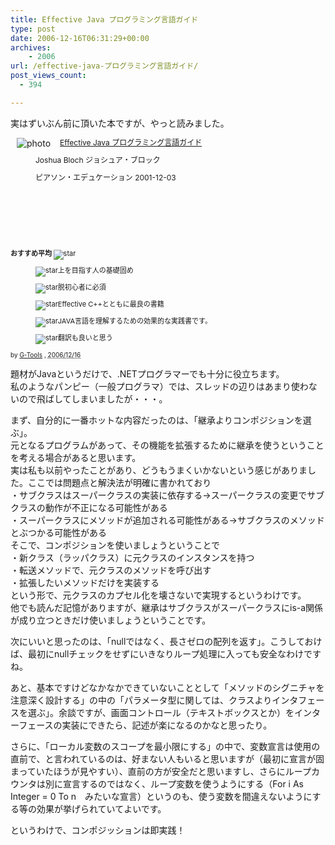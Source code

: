 ```yaml
---
title: Effective Java プログラミング言語ガイド
type: post
date: 2006-12-16T06:31:29+00:00
archives:
    - 2006
url: /effective-java-プログラミング言語ガイド/
post_views_count:
  - 394

---
```

実はずいぶん前に頂いた本ですが、やっと読みました。 

<div class="hreview">
  <a class="item url" href="http://www.amazon.co.jp/exec/obidos/ASIN/4894714361/konnokiyotaka-22/ref=nosim/"><img class="photo" style="padding-right: 0px; padding-left: 0px; float: left; padding-bottom: 0px; margin: 0px 15px 10px 10px; border-top-style: none; padding-top: 0px; border-right-style: none; border-left-style: none; border-bottom-style: none" alt="photo" src="https://i2.wp.com/ec1.images-amazon.com/images/P/4894714361.09._SCMZZZZZZZ_V1056618813_.jpg" data-recalc-dims="1" /></a> </p> 
  
  <dl style="font-size: 12px; min-height: 168px; margin-bottom: 0.5em; line-height: 16px; text-align: left">
    <dt class="fn">
      <a class="item url" href="http://www.amazon.co.jp/exec/obidos/ASIN/4894714361/konnokiyotaka-22/ref=nosim/">Effective Java プログラミング言語ガイド</a> </p>
      <dd>
        Joshua Bloch ジョシュア・ブロック </p> 
        <dd>
          ピアソン・エデュケーション 2001-12-03
        </dd></dl> 
        <dl style="font-size: 11px; line-height: 12px">
          <dt>
            <strong>おすすめ平均 </strong><img alt="star" src="https://i2.wp.com/g-images.amazon.com/images/G/01/detail/stars-4-5.gif" border="0" data-recalc-dims="1" /> </p> 
            <dd>
              <img alt="star" src="https://i1.wp.com/g-images.amazon.com/images/G/01/detail/stars-5-0.gif" border="0" data-recalc-dims="1" />上を目指す人の基礎固め </p> 
              <dd>
                <img alt="star" src="https://i1.wp.com/g-images.amazon.com/images/G/01/detail/stars-5-0.gif" border="0" data-recalc-dims="1" />脱初心者に必須 </p> 
                <dd>
                  <img alt="star" src="https://i1.wp.com/g-images.amazon.com/images/G/01/detail/stars-5-0.gif" border="0" data-recalc-dims="1" />Effective C++とともに最良の書籍 </p> 
                  <dd>
                    <img alt="star" src="https://i1.wp.com/g-images.amazon.com/images/G/01/detail/stars-5-0.gif" border="0" data-recalc-dims="1" />JAVA言語を理解するための効果的な実践書です。 </p> 
                    <dd>
                      <img alt="star" src="https://i1.wp.com/g-images.amazon.com/images/G/01/detail/stars-5-0.gif" border="0" data-recalc-dims="1" />翻訳も良いと思う
                    </dd></dl> 
                    <p class="gtools" style="font-size: 10px">
                      by <a href="http://www.goodpic.com/mt/aws/index.html">G-Tools</a> , <abbr class="dtreviewed" title="2006/12/16">2006/12/16</abbr>
                    </p></div> 
                    <p>
                      題材がJavaというだけで、.NETプログラマーでも十分に役立ちます。<br />私のようなパンピー（一般プログラマ）では、スレッドの辺りはあまり使わないので飛ばしてしまいましたが・・・。
                    </p>
                    <p>
                      まず、自分的に一番ホットな内容だったのは、「継承よりコンポジションを選ぶ」。<br />元となるプログラムがあって、その機能を拡張するために継承を使うということを考える場合があると思います。<br />実は私も以前やったことがあり、どうもうまくいかないという感じがありました。ここでは問題点と解決法が明確に書かれており<br />・サブクラスはスーパークラスの実装に依存する→スーパークラスの変更でサブクラスの動作が不正になる可能性がある<br />・スーパークラスにメソッドが追加される可能性がある→サブクラスのメソッドとぶつかる可能性がある<br />そこで、コンポジションを使いましょうということで<br />・新クラス（ラッパクラス）に元クラスのインスタンスを持つ<br />・転送メソッドで、元クラスのメソッドを呼び出す<br />・拡張したいメソッドだけを実装する<br />という形で、元クラスのカプセル化を壊さないで実現するというわけです。<br />他でも読んだ記憶がありますが、継承はサブクラスがスーパークラスにis-a関係が成り立つときだけ使いましょうということです。
                    </p>
                    <p>
                      次にいいと思ったのは、「nullではなく、長さゼロの配列を返す」。こうしておけば、最初にnullチェックをせずにいきなりループ処理に入っても安全なわけですね。
                    </p>
                    <p>
                      あと、基本ですけどなかなかできていないこととして「メソッドのシグニチャを注意深く設計する」の中の「パラメータ型に関しては、クラスよりインタフェースを選ぶ」。余談ですが、画面コントロール（テキストボックスとか）をインターフェースの実装にできたら、記述が楽になるのかなと思ったり。
                    </p>
                    <p>
                      さらに、「ローカル変数のスコープを最小限にする」の中で、変数宣言は使用の直前で、と言われているのは、好まない人もいると思いますが（最初に宣言が固まっていたほうが見やすい）、直前の方が安全だと思いますし、さらにループカウンタは別に宣言するのではなく、ループ変数を使うようにする（For i As Integer = 0 To n　みたいな宣言）というのも、使う変数を間違えないようにする等の効果が挙げられていてよいです。
                    </p>
                    <p>
                      というわけで、コンポジッションは即実践！
                    </p>